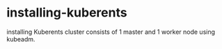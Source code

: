 # installing-kuberents
installing Kuberents cluster consists of 1 master and 1 worker node using kubeadm.
